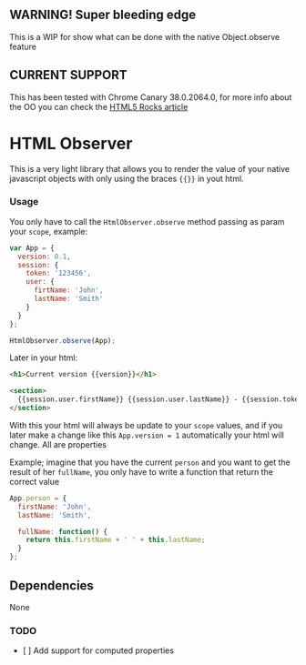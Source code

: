 ## WARNING! Super bleeding edge
This is a WIP for show what can be done with the native Object.observe feature

## CURRENT SUPPORT
This has been tested with Chrome Canary 38.0.2064.0, for more info about the OO you can check the [HTML5  Rocks article](http://www.html5rocks.com/en/tutorials/es7/observe/)


# HTML Observer

This is a very light library that allows you to render the value of your native javascript objects with only using the braces `{{}}` in yout html.

### Usage

You only have to call the `HtmlObserver.observe` method passing as param your `scope`, example:

```javascript
var App = {
  version: 0.1,
  session: {
    token: '123456',
    user: {
      firtName: 'John',
      lastName: 'Smith'
    }
  }
};

HtmlObserver.observe(App);
```

Later in your html:

```html
<h1>Current version {{version}}</h1>

<section>
  {{session.user.firstName}} {{session.user.lastName}} - {{session.token}}
</section>
```

With this your html will always be update to your `scope` values, and if you later make a change like this `App.version = 1` automatically your html will change.
All are properties

Example; imagine that you have the current `person` and you want to get the result of her `fullName`, you only have to write a  function that return the correct value

```javascript
App.person = {
  firstName: 'John',
  lastName: 'Smith',

  fullName: function() {
    return this.firstName + ' ' + this.lastName;
  }
};
```

## Dependencies
None
### TODO
- [ ] Add support for computed properties

